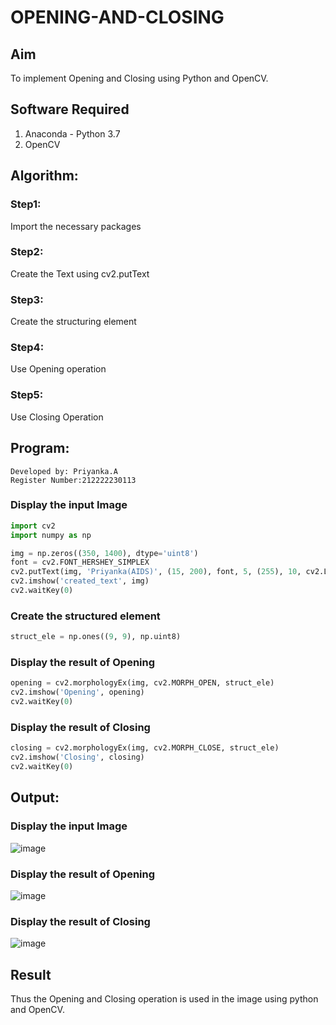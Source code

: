 # OPENING-AND-CLOSING
## Aim
To implement Opening and Closing using Python and OpenCV.

## Software Required
1. Anaconda - Python 3.7
2. OpenCV
## Algorithm:
### Step1:
Import the necessary packages
### Step2:
Create the Text using cv2.putText
### Step3:
Create the structuring element

### Step4:
Use Opening operation

### Step5:
Use Closing Operation

## Program:
```
Developed by: Priyanka.A
Register Number:212222230113
```
### Display the input Image
```py
import cv2
import numpy as np

img = np.zeros((350, 1400), dtype='uint8')
font = cv2.FONT_HERSHEY_SIMPLEX
cv2.putText(img, 'Priyanka(AIDS)', (15, 200), font, 5, (255), 10, cv2.LINE_AA)
cv2.imshow('created_text', img)
cv2.waitKey(0)
```
### Create the structured element
```py
struct_ele = np.ones((9, 9), np.uint8)
```
### Display the result of Opening
```py
opening = cv2.morphologyEx(img, cv2.MORPH_OPEN, struct_ele)
cv2.imshow('Opening', opening)
cv2.waitKey(0)
```
### Display the result of Closing
```py
closing = cv2.morphologyEx(img, cv2.MORPH_CLOSE, struct_ele)
cv2.imshow('Closing', closing)
cv2.waitKey(0)
```
## Output:

### Display the input Image
![image](https://github.com/PriyankaAnnadurai/OPENING--AND-CLOSING/assets/118351569/d1307f67-f53a-4290-9d22-0b6f61c51d08)

### Display the result of Opening
![image](https://github.com/PriyankaAnnadurai/OPENING--AND-CLOSING/assets/118351569/ba377ce4-54d8-42e0-8f93-2e09d6a97fbe)

### Display the result of Closing
![image](https://github.com/PriyankaAnnadurai/OPENING--AND-CLOSING/assets/118351569/7efd42c0-5ae5-4850-842d-ffcdb52df5aa)

## Result
Thus the Opening and Closing operation is used in the image using python and OpenCV.
